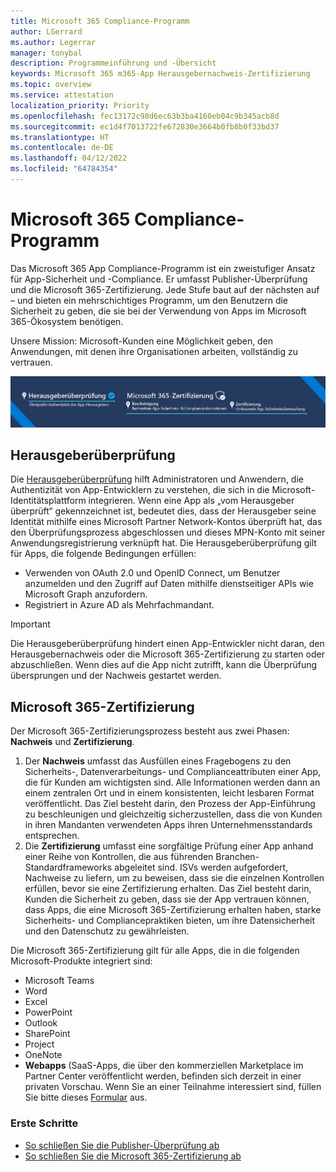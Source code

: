 ```yaml
---
title: Microsoft 365 Compliance-Programm
author: LGerrard
ms.author: Legerrar
manager: tonybal
description: Programmeinführung und -Übersicht
keywords: Microsoft 365 m365-App Herausgebernachweis-Zertifizierung
ms.topic: overview
ms.service: attestation
localization_priority: Priority
ms.openlocfilehash: fec13172c98d6ec63b3ba4160eb04c9b345acb8d
ms.sourcegitcommit: ec1d4f7013722fe672830e3664b0fb8b0f33bd37
ms.translationtype: HT
ms.contentlocale: de-DE
ms.lasthandoff: 04/12/2022
ms.locfileid: "64784354"
---
```

# <a name="microsoft-365-app-compliance-program"></a>Microsoft 365 Compliance-Programm

Das Microsoft 365 App Compliance-Programm ist ein zweistufiger Ansatz für App-Sicherheit und -Compliance. Er umfasst Publisher-Überprüfung und die Microsoft 365-Zertifizierung. Jede Stufe baut auf der nächsten auf – und bieten ein mehrschichtiges Programm, um den Benutzern die Sicherheit zu geben, die sie bei der Verwendung von Apps im Microsoft 365-Ökosystem benötigen.  

Unsere Mission: Microsoft-Kunden eine Möglichkeit geben, den Anwendungen, mit denen ihre Organisationen arbeiten, vollständig zu vertrauen.

![2-stufiger Ansatz zur App-Compliance](media/Microsoft365AppComplianceBanner.png)

## <a name="publisher-verification"></a>Herausgeberüberprüfung

Die [Herausgeberüberprüfung](/azure/active-directory/develop/publisher-verification-overview) hilft Administratoren und Anwendern, die Authentizität von App-Entwicklern zu verstehen, die sich in die Microsoft-Identitätsplattform integrieren. Wenn eine App als „vom Herausgeber überprüft“ gekennzeichnet ist, bedeutet dies, dass der Herausgeber seine Identität mithilfe eines Microsoft Partner Network-Kontos überprüft hat, das den Überprüfungsprozess abgeschlossen und dieses MPN-Konto mit seiner Anwendungsregistrierung verknüpft hat.
Die Herausgeberüberprüfung gilt für Apps, die folgende Bedingungen erfüllen:  
- Verwenden von OAuth 2.0 und OpenID Connect, um Benutzer anzumelden und den Zugriff auf Daten mithilfe dienstseitiger APIs wie Microsoft Graph anzufordern. 
- Registriert in Azure AD als Mehrfachmandant.  

> [!IMPORTANT]
> Die Herausgeberüberprüfung hindert einen App-Entwickler nicht daran, den Herausgebernachweis oder die Microsoft 365-Zertifizierung zu starten oder abzuschließen. Wenn dies auf die App nicht zutrifft, kann die Überprüfung übersprungen und der Nachweis gestartet werden.

## <a name="microsoft-365-certification"></a>Microsoft 365-Zertifizierung
Der Microsoft 365-Zertifizierungsprozess besteht aus zwei Phasen: **Nachweis** und **Zertifizierung**.
1.  Der **Nachweis** umfasst das Ausfüllen eines Fragebogens zu den Sicherheits-, Datenverarbeitungs- und Complianceattributen einer App, die für Kunden am wichtigsten sind. Alle Informationen werden dann an einem zentralen Ort und in einem konsistenten, leicht lesbaren Format veröffentlicht. Das Ziel besteht darin, den Prozess der App-Einführung zu beschleunigen und gleichzeitig sicherzustellen, dass die von Kunden in ihren Mandanten verwendeten Apps ihren Unternehmensstandards entsprechen.
1.  Die **Zertifizierung** umfasst eine sorgfältige Prüfung einer App anhand einer Reihe von Kontrollen, die aus führenden Branchen-Standardframeworks abgeleitet sind. ISVs werden aufgefordert, Nachweise zu liefern, um zu beweisen, dass sie die einzelnen Kontrollen erfüllen, bevor sie eine Zertifizierung erhalten. Das Ziel besteht darin, Kunden die Sicherheit zu geben, dass sie der App vertrauen können, dass Apps, die eine Microsoft 365-Zertifizierung erhalten haben, starke Sicherheits- und Compliancepraktiken bieten, um ihre Datensicherheit und den Datenschutz zu gewährleisten.


Die Microsoft 365-Zertifizierung gilt für alle Apps, die in die folgenden Microsoft-Produkte integriert sind:
-   Microsoft Teams
-   Word
-   Excel
-   PowerPoint 
-   Outlook
- SharePoint
- Project
- OneNote
- **Webapps** (SaaS-Apps, die über den kommerziellen Marketplace im Partner Center veröffentlicht werden, befinden sich derzeit in einer privaten Vorschau. Wenn Sie an einer Teilnahme interessiert sind, füllen Sie bitte dieses [Formular](https://forms.microsoft.com/Pages/ResponsePage.aspx?id=v4j5cvGGr0GRqy180BHbR3Om82jEdWlAkFiVJRhmM_xUQkY0SjVVOVVLR0RUN0RYNlRWMDRTSjVQRy4u) aus.

### <a name="get-started"></a>Erste Schritte
- [So schließen Sie die Publisher-Überprüfung ab](/azure/active-directory/develop/mark-app-as-publisher-verified)
- [So schließen Sie die Microsoft 365-Zertifizierung ab](/microsoft-365-app-certification/docs/certification)

